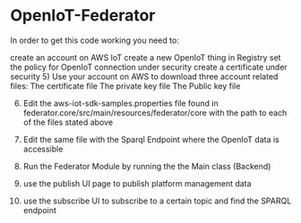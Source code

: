 # OpenIoT-Federator

In order to get this code working you need to:

create an account on AWS IoT
create a new OpenIoT thing in Registry 
set the policy for OpenIoT connection under security
create a certificate under security
5)   Use your account on AWS to download three account related files:
The certificate file
The private key file 
The Public key file 

6) Edit the aws-iot-sdk-samples.properties file found in federator.core/src/main/resources/federator/core with the path to each of the files stated above

7) Edit the same file with the Sparql Endpoint where the OpenIoT data is accessible

8) Run the Federator Module by running the the Main class (Backend)

9) use the publish UI page to publish platform management data

10) use the subscribe UI to subscribe to a certain topic and find the SPARQL endpoint



